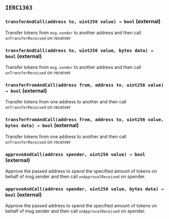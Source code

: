 ## `IERC1363`






### `transferAndCall(address to, uint256 value) → bool` (external)



Transfer tokens from `msg.sender` to another address and then call `onTransferReceived` on receiver


### `transferAndCall(address to, uint256 value, bytes data) → bool` (external)



Transfer tokens from `msg.sender` to another address and then call `onTransferReceived` on receiver


### `transferFromAndCall(address from, address to, uint256 value) → bool` (external)



Transfer tokens from one address to another and then call `onTransferReceived` on receiver


### `transferFromAndCall(address from, address to, uint256 value, bytes data) → bool` (external)



Transfer tokens from one address to another and then call `onTransferReceived` on receiver


### `approveAndCall(address spender, uint256 value) → bool` (external)



Approve the passed address to spend the specified amount of tokens on behalf of msg.sender
and then call `onApprovalReceived` on spender.


### `approveAndCall(address spender, uint256 value, bytes data) → bool` (external)



Approve the passed address to spend the specified amount of tokens on behalf of msg.sender
and then call `onApprovalReceived` on spender.





